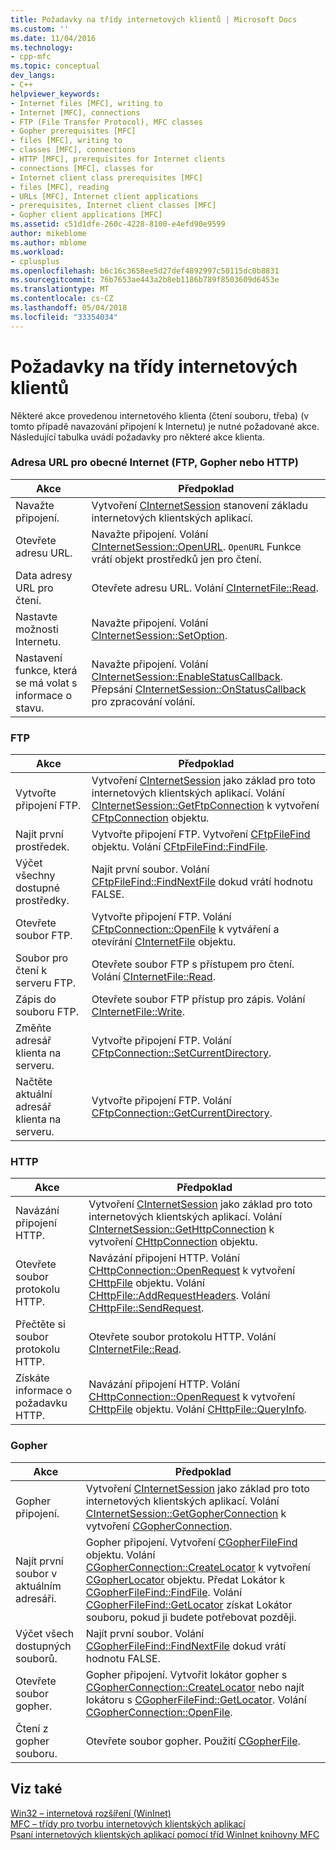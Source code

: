 ```yaml
---
title: Požadavky na třídy internetových klientů | Microsoft Docs
ms.custom: ''
ms.date: 11/04/2016
ms.technology:
- cpp-mfc
ms.topic: conceptual
dev_langs:
- C++
helpviewer_keywords:
- Internet files [MFC], writing to
- Internet [MFC], connections
- FTP (File Transfer Protocol), MFC classes
- Gopher prerequisites [MFC]
- files [MFC], writing to
- classes [MFC], connections
- HTTP [MFC], prerequisites for Internet clients
- connections [MFC], classes for
- Internet client class prerequisites [MFC]
- files [MFC], reading
- URLs [MFC], Internet client applications
- prerequisites, Internet client classes [MFC]
- Gopher client applications [MFC]
ms.assetid: c51d1dfe-260c-4228-8100-e4efd90e9599
author: mikeblome
ms.author: mblome
ms.workload:
- cplusplus
ms.openlocfilehash: b6c16c3658ee5d27def4892997c50115dc0b8831
ms.sourcegitcommit: 76b7653ae443a2b8eb1186b789f8503609d6453e
ms.translationtype: MT
ms.contentlocale: cs-CZ
ms.lasthandoff: 05/04/2018
ms.locfileid: "33354034"
---
```

# <a name="prerequisites-for-internet-client-classes"></a>Požadavky na třídy internetových klientů
Některé akce provedenou internetového klienta (čtení souboru, třeba) (v tomto případě navazování připojení k Internetu) je nutné požadované akce. Následující tabulka uvádí požadavky pro některé akce klienta.  
  
### <a name="general-internet-url-ftp-gopher-or-http"></a>Adresa URL pro obecné Internet (FTP, Gopher nebo HTTP)  
  
|Akce|Předpoklad|  
|------------|------------------|  
|Navažte připojení.|Vytvoření [CInternetSession](../mfc/reference/cinternetsession-class.md) stanovení základu internetových klientských aplikací.|  
|Otevřete adresu URL.|Navažte připojení. Volání [CInternetSession::OpenURL](../mfc/reference/cinternetsession-class.md#openurl). `OpenURL` Funkce vrátí objekt prostředků jen pro čtení.|  
|Data adresy URL pro čtení.|Otevřete adresu URL. Volání [CInternetFile::Read](../mfc/reference/cinternetfile-class.md#read).|  
|Nastavte možnosti Internetu.|Navažte připojení. Volání [CInternetSession::SetOption](../mfc/reference/cinternetsession-class.md#setoption).|  
|Nastavení funkce, která se má volat s informace o stavu.|Navažte připojení. Volání [CInternetSession::EnableStatusCallback](../mfc/reference/cinternetsession-class.md#enablestatuscallback). Přepsání [CInternetSession::OnStatusCallback](../mfc/reference/cinternetsession-class.md#onstatuscallback) pro zpracování volání.|  
  
### <a name="ftp"></a>FTP  
  
|Akce|Předpoklad|  
|------------|------------------|  
|Vytvořte připojení FTP.|Vytvoření [CInternetSession](../mfc/reference/cinternetsession-class.md) jako základ pro toto internetových klientských aplikací. Volání [CInternetSession::GetFtpConnection](../mfc/reference/cinternetsession-class.md#getftpconnection) k vytvoření [CFtpConnection](../mfc/reference/cftpconnection-class.md) objektu.|  
|Najít první prostředek.|Vytvořte připojení FTP. Vytvoření [CFtpFileFind](../mfc/reference/cftpfilefind-class.md) objektu. Volání [CFtpFileFind::FindFile](../mfc/reference/cftpfilefind-class.md#findfile).|  
|Výčet všechny dostupné prostředky.|Najít první soubor. Volání [CFtpFileFind::FindNextFile](../mfc/reference/cftpfilefind-class.md#findnextfile) dokud vrátí hodnotu FALSE.|  
|Otevřete soubor FTP.|Vytvořte připojení FTP. Volání [CFtpConnection::OpenFile](../mfc/reference/cftpconnection-class.md#openfile) k vytváření a otevírání [CInternetFile](../mfc/reference/cinternetfile-class.md) objektu.|  
|Soubor pro čtení k serveru FTP.|Otevřete soubor FTP s přístupem pro čtení. Volání [CInternetFile::Read](../mfc/reference/cinternetfile-class.md#read).|  
|Zápis do souboru FTP.|Otevřete soubor FTP přístup pro zápis. Volání [CInternetFile::Write](../mfc/reference/cinternetfile-class.md#write).|  
|Změňte adresář klienta na serveru.|Vytvořte připojení FTP. Volání [CFtpConnection::SetCurrentDirectory](../mfc/reference/cftpconnection-class.md#setcurrentdirectory).|  
|Načtěte aktuální adresář klienta na serveru.|Vytvořte připojení FTP. Volání [CFtpConnection::GetCurrentDirectory](../mfc/reference/cftpconnection-class.md#getcurrentdirectory).|  
  
### <a name="http"></a>HTTP  
  
|Akce|Předpoklad|  
|------------|------------------|  
|Navázání připojení HTTP.|Vytvoření [CInternetSession](../mfc/reference/cinternetsession-class.md) jako základ pro toto internetových klientských aplikací. Volání [CInternetSession::GetHttpConnection](../mfc/reference/cinternetsession-class.md#gethttpconnection) k vytvoření [CHttpConnection](../mfc/reference/chttpconnection-class.md) objektu.|  
|Otevřete soubor protokolu HTTP.|Navázání připojení HTTP. Volání [CHttpConnection::OpenRequest](../mfc/reference/chttpconnection-class.md#openrequest) k vytvoření [CHttpFile](../mfc/reference/chttpfile-class.md) objektu. Volání [CHttpFile::AddRequestHeaders](../mfc/reference/chttpfile-class.md#addrequestheaders). Volání [CHttpFile::SendRequest](../mfc/reference/chttpfile-class.md#sendrequest).|  
|Přečtěte si soubor protokolu HTTP.|Otevřete soubor protokolu HTTP. Volání [CInternetFile::Read](../mfc/reference/cinternetfile-class.md#read).|  
|Získáte informace o požadavku HTTP.|Navázání připojení HTTP. Volání [CHttpConnection::OpenRequest](../mfc/reference/chttpconnection-class.md#openrequest) k vytvoření [CHttpFile](../mfc/reference/chttpfile-class.md) objektu. Volání [CHttpFile::QueryInfo](../mfc/reference/chttpfile-class.md#queryinfo).|  
  
### <a name="gopher"></a>Gopher  
  
|Akce|Předpoklad|  
|------------|------------------|  
|Gopher připojení.|Vytvoření [CInternetSession](../mfc/reference/cinternetsession-class.md) jako základ pro toto internetových klientských aplikací. Volání [CInternetSession::GetGopherConnection](../mfc/reference/cinternetsession-class.md#getgopherconnection) k vytvoření [CGopherConnection](../mfc/reference/cgopherconnection-class.md).|  
|Najít první soubor v aktuálním adresáři.|Gopher připojení. Vytvoření [CGopherFileFind](../mfc/reference/cgopherfilefind-class.md) objektu. Volání [CGopherConnection::CreateLocator](../mfc/reference/cgopherconnection-class.md#createlocator) k vytvoření [CGopherLocator](../mfc/reference/cgopherlocator-class.md) objektu. Předat Lokátor k [CGopherFileFind::FindFile](../mfc/reference/cgopherfilefind-class.md#findfile). Volání [CGopherFileFind::GetLocator](../mfc/reference/cgopherfilefind-class.md#getlocator) získat Lokátor souboru, pokud ji budete potřebovat později.|  
|Výčet všech dostupných souborů.|Najít první soubor. Volání [CGopherFileFind::FindNextFile](../mfc/reference/cgopherfilefind-class.md#findnextfile) dokud vrátí hodnotu FALSE.|  
|Otevřete soubor gopher.|Gopher připojení. Vytvořit lokátor gopher s [CGopherConnection::CreateLocator](../mfc/reference/cgopherconnection-class.md#createlocator) nebo najít lokátoru s [CGopherFileFind::GetLocator](../mfc/reference/cgopherfilefind-class.md#getlocator). Volání [CGopherConnection::OpenFile](../mfc/reference/cgopherconnection-class.md#openfile).|  
|Čtení z gopher souboru.|Otevřete soubor gopher. Použití [CGopherFile](../mfc/reference/cgopherfile-class.md).|  
  
## <a name="see-also"></a>Viz také  
 [Win32 – internetová rozšíření (WinInet)](../mfc/win32-internet-extensions-wininet.md)   
 [MFC – třídy pro tvorbu internetových klientských aplikací](../mfc/mfc-classes-for-creating-internet-client-applications.md)   
 [Psaní internetových klientských aplikací pomocí tříd WinInet knihovny MFC](../mfc/writing-an-internet-client-application-using-mfc-wininet-classes.md)
